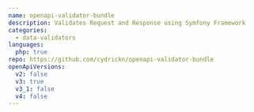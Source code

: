 ```yaml
---
name: openapi-validator-bundle
description: Validates Request and Response using Symfony Framework
categories:
  - data-validators
languages:
  php: true
repo: https://github.com/cydrickn/openapi-validator-bundle
openApiVersions:
  v2: false
  v3: true
  v3_1: false
  v4: false
---
```

